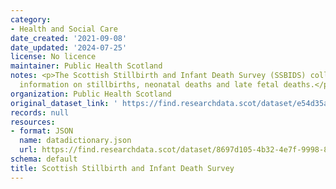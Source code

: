 ```yaml
---
category:
- Health and Social Care
date_created: '2021-09-08'
date_updated: '2024-07-25'
license: No licence
maintainer: Public Health Scotland
notes: <p>The Scottish Stillbirth and Infant Death Survey (SSBIDS) collects additional
  information on stillbirths, neonatal deaths and late fetal deaths.</p>
organization: Public Health Scotland
original_dataset_link: ' https://find.researchdata.scot/dataset/e54d35a6-2e7c-422d-a4a5-a7da930b08f2'
records: null
resources:
- format: JSON
  name: datadictionary.json
  url: https://find.researchdata.scot/dataset/8697d105-4b32-4e7f-9998-8df4250cb3e5/resource/e54d35a6-2e7c-422d-a4a5-a7da930b08f2/download/datadictionary.json
schema: default
title: Scottish Stillbirth and Infant Death Survey
---
```

